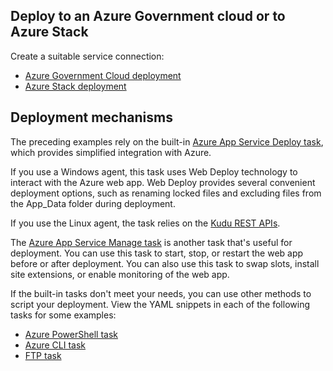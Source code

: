 ## Deploy to an Azure Government cloud or to Azure Stack

Create a suitable service connection:

* [Azure Government Cloud deployment](../../../library/government-cloud.md)
* [Azure Stack deployment](../../../library/connect-to-azure.md#connect-stack)

## Deployment mechanisms

The preceding examples rely on the built-in [Azure App Service Deploy task](https://github.com/Microsoft/vsts-tasks/tree/master/Tasks/AzureRmWebAppDeployment),
which provides simplified integration with Azure.

If you use a Windows agent, this task uses Web Deploy technology to interact with the Azure web app.
Web Deploy provides several convenient deployment options, such as renaming locked files and excluding files from the App_Data folder during deployment.

If you use the Linux agent, the task relies on the [Kudu REST APIs](https://github.com/projectkudu/kudu/wiki/REST-API).

The [Azure App Service Manage task](../../../tasks/deploy/azure-app-service-manage.md) is another task that's useful for deployment.
You can use this task to start, stop, or restart the web app before or after deployment.
You can also use this task to swap slots, install site extensions, or enable monitoring of the web app.

If the built-in tasks don't meet your needs, you can use other methods to script your deployment.
View the YAML snippets in each of the following tasks for some examples:

* [Azure PowerShell task](../../../tasks/deploy/azure-powershell.md)
* [Azure CLI task](../../../tasks/deploy/azure-cli.md)
* [FTP task](../../../tasks/utility/ftp-upload.md)
